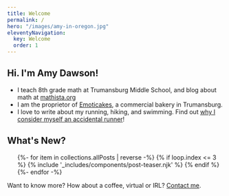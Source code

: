 ```yaml
---
title: Welcome
permalink: /
hero: "/images/amy-in-oregon.jpg"
eleventyNavigation:
  key: Welcome
  order: 1
---
```


## Hi. I'm Amy Dawson!

- I teach 8th grade math at Trumansburg Middle School, and blog about math at [mathista.org](https://mathista.org/)
- I am the proprietor of [Emoticakes](https://emoticakes.com/), a commercial bakery in Trumansburg. 
- I love to write about my running, hiking, and swimming. Find out [why I consider myself an accidental runner](/about-me/)!

## What's New?

<ul class="l-grid post-grid">
  {%- for item in collections.allPosts | reverse  -%}
  {% if loop.index <= 3 %}
  {% include '_includes/components/post-teaser.njk' %}
  {% endif %}
  {%- endfor -%}
</ul>

Want to know more? How about a coffee, virtual or IRL? <a href="/contact/">Contact me</a>.